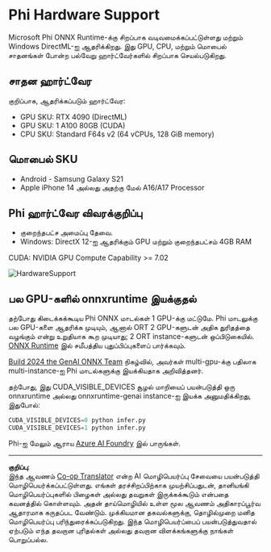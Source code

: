 <!--
CO_OP_TRANSLATOR_METADATA:
{
  "original_hash": "8cdc17ce0f10535da30b53d23fe1a795",
  "translation_date": "2025-10-11T12:12:55+00:00",
  "source_file": "md/01.Introduction/01/01.Hardwaresupport.md",
  "language_code": "ta"
}
-->
# Phi Hardware Support

Microsoft Phi ONNX Runtime-க்கு சிறப்பாக வடிவமைக்கப்பட்டுள்ளது மற்றும் Windows DirectML-ஐ ஆதரிக்கிறது. இது GPU, CPU, மற்றும் மொபைல் சாதனங்கள் போன்ற பல்வேறு ஹார்ட்வேர்களில் சிறப்பாக செயல்படுகிறது.

## சாதன ஹார்ட்வேர  
குறிப்பாக, ஆதரிக்கப்படும் ஹார்ட்வேர:

- GPU SKU: RTX 4090 (DirectML)
- GPU SKU: 1 A100 80GB (CUDA)
- CPU SKU: Standard F64s v2 (64 vCPUs, 128 GiB memory)

## மொபைல் SKU

- Android - Samsung Galaxy S21
- Apple iPhone 14 அல்லது அதற்கு மேல் A16/A17 Processor

## Phi ஹார்ட்வேர விவரக்குறிப்பு

- குறைந்தபட்ச அமைப்பு தேவை.
- Windows: DirectX 12-ஐ ஆதரிக்கும் GPU மற்றும் குறைந்தபட்சம் 4GB RAM

CUDA: NVIDIA GPU Compute Capability >= 7.02

![HardwareSupport](../../../../../imgs/01/01/01.phihardware.png)

## பல GPU-களில் onnxruntime இயக்குதல்

தற்போது கிடைக்கக்கூடிய Phi ONNX மாடல்கள் 1 GPU-க்கு மட்டுமே. Phi மாடலுக்கு பல GPU-களை ஆதரிக்க முடியும், ஆனால் ORT 2 GPU-களுடன் அதிக துரிதத்தை வழங்கும் என்று உறுதியாக கூற முடியாது; 2 ORT instance-களுடன் ஒப்பிடுகையில். [ONNX Runtime](https://onnxruntime.ai/) இல் சமீபத்திய புதுப்பிப்புகளைப் பார்க்கவும்.

[Build 2024 the GenAI ONNX Team](https://youtu.be/WLW4SE8M9i8?si=EtG04UwDvcjunyfC) நிகழ்வில், அவர்கள் multi-gpu-க்கு பதிலாக multi-instance-ஐ Phi மாடல்களுக்கு இயக்கியதாக அறிவித்தனர்.

தற்போது, இது CUDA_VISIBLE_DEVICES சூழல் மாறியைப் பயன்படுத்தி ஒரு onnxruntime அல்லது onnxruntime-genai instance-ஐ இயக்க அனுமதிக்கிறது, இதுபோல்:

```Python
CUDA_VISIBLE_DEVICES=0 python infer.py
CUDA_VISIBLE_DEVICES=1 python infer.py
```

Phi-ஐ மேலும் ஆராய [Azure AI Foundry](https://ai.azure.com) இல் பாருங்கள்.

---

**குறிப்பு**:  
இந்த ஆவணம் [Co-op Translator](https://github.com/Azure/co-op-translator) என்ற AI மொழிபெயர்ப்பு சேவையை பயன்படுத்தி மொழிபெயர்க்கப்பட்டுள்ளது. எங்கள் தரச்சிறப்பிற்காக முயற்சிப்பதுடன், தானியங்கி மொழிபெயர்ப்புகளில் பிழைகள் அல்லது தவறுகள் இருக்கக்கூடும் என்பதை கவனத்தில் கொள்ளவும். அதன் தாய்மொழியில் உள்ள மூல ஆவணம் அதிகாரப்பூர்வ ஆதாரமாக கருதப்பட வேண்டும். முக்கியமான தகவல்களுக்கு, தொழில்முறை மனித மொழிபெயர்ப்பு பரிந்துரைக்கப்படுகிறது. இந்த மொழிபெயர்ப்பைப் பயன்படுத்துவதால் ஏற்படும் எந்த தவறான புரிதல்கள் அல்லது தவறான விளக்கங்களுக்கு நாங்கள் பொறுப்பல்ல.